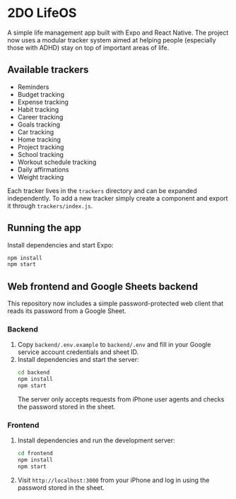 # 2DO LifeOS

A simple life management app built with Expo and React Native. The project now uses a modular tracker system aimed at helping people (especially those with ADHD) stay on top of important areas of life.

## Available trackers
- Reminders
- Budget tracking
- Expense tracking
- Habit tracking
- Career tracking
- Goals tracking
- Car tracking
- Home tracking
- Project tracking
- School tracking
- Workout schedule tracking
- Daily affirmations
- Weight tracking

Each tracker lives in the `trackers` directory and can be expanded independently. To add a new tracker simply create a component and export it through `trackers/index.js`.

## Running the app
Install dependencies and start Expo:

```bash
npm install
npm start
```

## Web frontend and Google Sheets backend
This repository now includes a simple password-protected web client that reads its password from a Google Sheet.

### Backend
1. Copy `backend/.env.example` to `backend/.env` and fill in your Google service account credentials and sheet ID.
2. Install dependencies and start the server:
   ```bash
   cd backend
   npm install
   npm start
   ```
   The server only accepts requests from iPhone user agents and checks the password stored in the sheet.

### Frontend
1. Install dependencies and run the development server:
   ```bash
   cd frontend
   npm install
   npm start
   ```
2. Visit `http://localhost:3000` from your iPhone and log in using the password stored in the sheet.
